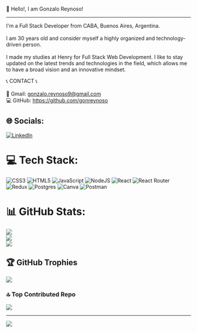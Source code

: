   <br>                           👋 Hello!, I am Gonzalo Reynoso!   <br>  
  <hr>
I'm a Full Stack Developer from CABA, Buenos Aires, Argentina.<br>
<br>I am 30 years old and consider myself a highly organized and technology-driven person.<br><br>I made my studies at Henry for Full Stack Web Development. I like to stay updated on the latest trends and technologies in the field, which allows me to have a broad vision and an innovative mindset. 

📞 CONTACT 📞
<br><br>
📧 Gmail: gonzalo.reynoso9@gmail.com<br>
💻 GitHub: https://github.com/gonreynoso


## 🌐 Socials:
[![LinkedIn](https://img.shields.io/badge/LinkedIn-%230077B5.svg?logo=linkedin&logoColor=white)](https://linkedin.com/in/https://www.linkedin.com/in/gonzalo-reynoso-239531127/) 

# 💻 Tech Stack:
![CSS3](https://img.shields.io/badge/css3-%231572B6.svg?style=for-the-badge&logo=css3&logoColor=white) ![HTML5](https://img.shields.io/badge/html5-%23E34F26.svg?style=for-the-badge&logo=html5&logoColor=white) ![JavaScript](https://img.shields.io/badge/javascript-%23323330.svg?style=for-the-badge&logo=javascript&logoColor=%23F7DF1E) ![NodeJS](https://img.shields.io/badge/node.js-6DA55F?style=for-the-badge&logo=node.js&logoColor=white) ![React](https://img.shields.io/badge/react-%2320232a.svg?style=for-the-badge&logo=react&logoColor=%2361DAFB) ![React Router](https://img.shields.io/badge/React_Router-CA4245?style=for-the-badge&logo=react-router&logoColor=white) ![Redux](https://img.shields.io/badge/redux-%23593d88.svg?style=for-the-badge&logo=redux&logoColor=white) ![Postgres](https://img.shields.io/badge/postgres-%23316192.svg?style=for-the-badge&logo=postgresql&logoColor=white) ![Canva](https://img.shields.io/badge/Canva-%2300C4CC.svg?style=for-the-badge&logo=Canva&logoColor=white) ![Postman](https://img.shields.io/badge/Postman-FF6C37?style=for-the-badge&logo=postman&logoColor=white)
# 📊 GitHub Stats:
![](https://github-readme-stats.vercel.app/api?username=gonreynoso&theme=dark&hide_border=false&include_all_commits=false&count_private=false)<br/>
![](https://github-readme-streak-stats.herokuapp.com/?user=gonreynoso&theme=dark&hide_border=false)<br/>
![](https://github-readme-stats.vercel.app/api/top-langs/?username=gonreynoso&theme=dark&hide_border=false&include_all_commits=false&count_private=false&layout=compact)

## 🏆 GitHub Trophies
![](https://github-profile-trophy.vercel.app/?username=gonreynoso&theme=radical&no-frame=false&no-bg=true&margin-w=4)

### 🔝 Top Contributed Repo
![](https://github-contributor-stats.vercel.app/api?username=gonreynoso&limit=5&theme=dark&combine_all_yearly_contributions=true)

---
[![](https://visitcount.itsvg.in/api?id=gonreynoso&icon=2&color=6)](https://visitcount.itsvg.in)

<!-- Proudly created with GPRM ( https://gprm.itsvg.in ) -->
